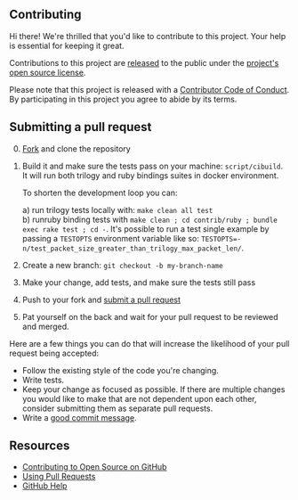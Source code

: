 ## Contributing

[fork]: https://github.com/github/trilogy/fork
[pr]: https://github.com/github/trilogy/compare

Hi there! We're thrilled that you'd like to contribute to this project. Your help is essential for keeping it great.

Contributions to this project are [released](https://help.github.com/articles/github-terms-of-service/#6-contributions-under-repository-license) to the public under the [project's open source license](LICENSE.md).

Please note that this project is released with a [Contributor Code of Conduct](CODE_OF_CONDUCT.md). By participating in this project you agree to abide by its terms.

## Submitting a pull request

0. [Fork][] and clone the repository
0. Build it and make sure the tests pass on your machine: `script/cibuild`. It will run both trilogy and ruby bindings suites in docker environment.
 
    To shorten the development loop you can:
     
    a) run trilogy tests locally with: `make clean all test`  
    b) runruby binding tests with `make clean ; cd contrib/ruby ; bundle exec rake test ; cd -`. It's possible to run a test single example by passing a `TESTOPTS` environment variable like so: `TESTOPTS=-n/test_packet_size_greater_than_trilogy_max_packet_len/`.
   
0. Create a new branch: `git checkout -b my-branch-name`
0. Make your change, add tests, and make sure the tests still pass
0. Push to your fork and [submit a pull request][pr]
0. Pat yourself on the back and wait for your pull request to be reviewed and merged.

Here are a few things you can do that will increase the likelihood of your pull request being accepted:

- Follow the existing style of the code you're changing.
- Write tests.
- Keep your change as focused as possible. If there are multiple changes you would like to make that are not dependent upon each other, consider submitting them as separate pull requests.
- Write a [good commit message](http://tbaggery.com/2008/04/19/a-note-about-git-commit-messages.html).

## Resources

- [Contributing to Open Source on GitHub](https://guides.github.com/activities/contributing-to-open-source/)
- [Using Pull Requests](https://help.github.com/articles/using-pull-requests/)
- [GitHub Help](https://help.github.com)
